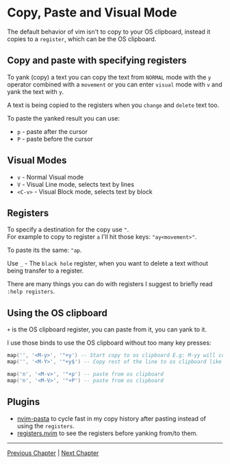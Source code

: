 # Copy, Paste and Visual Mode
The default behavior of vim isn't to copy to your OS clipboard, instead it copies to a `register`, which can be the OS clipboard.

## Copy and paste with specifying registers
To yank (copy) a text you can copy the text from `NORMAL` mode with the `y` operator combined with a `movement` or you can enter `visual` mode with `v` and yank the text with `y`.

A text is being copied to the registers when you `change` and `delete` text too.

To paste the yanked result you can use:
* `p` - paste after the cursor
* `P` - paste before the cursor

## Visual Modes
* `v` - Normal Visual mode
* `V` - Visual Line mode, selects text by lines
* `<C-v>` - Visual Block mode, selects text by block

## Registers
To specify a destination for the copy use `"`. \
For example to copy to register `a` I'll hit those keys: `"ay<movement>"`.

To paste its the same: `"ap`.

Use `_` - The `black hole` register, when you want to delete a text without being transfer to a register.

There are many things you can do with registers I suggest to briefly read `:help registers`.

## Using the OS clipboard
`+` is the OS clipboard register, you can paste from it, you can yank to it.

I use those binds to use the OS clipboard without too many key presses:
```lua
map('', '<M-y>', '"+y') -- Start copy to os clipboard E.g: M-yy will copy current line to os
map('', '<M-Y>', '"+y$') -- Copy rest of the line to os clipboard like "Y" but for os clipboard

map('n', '<M-v>', '"+p') -- paste from os clipboard
map('n', '<M-V>', '"+P') -- paste from os clipboard
```

## Plugins
* [nvim-pasta](https://github.com/hrsh7th/nvim-pasta) to cycle fast in my copy history after pasting instead of using the `registers`.
* [registers.nvim](https://github.com/tversteeg/registers.nvim) to see the registers before yanking from/to them.

---

[Previous Chapter](./03-movements-and-operators.md) | [Next Chapter](./05-text-objects.md)
